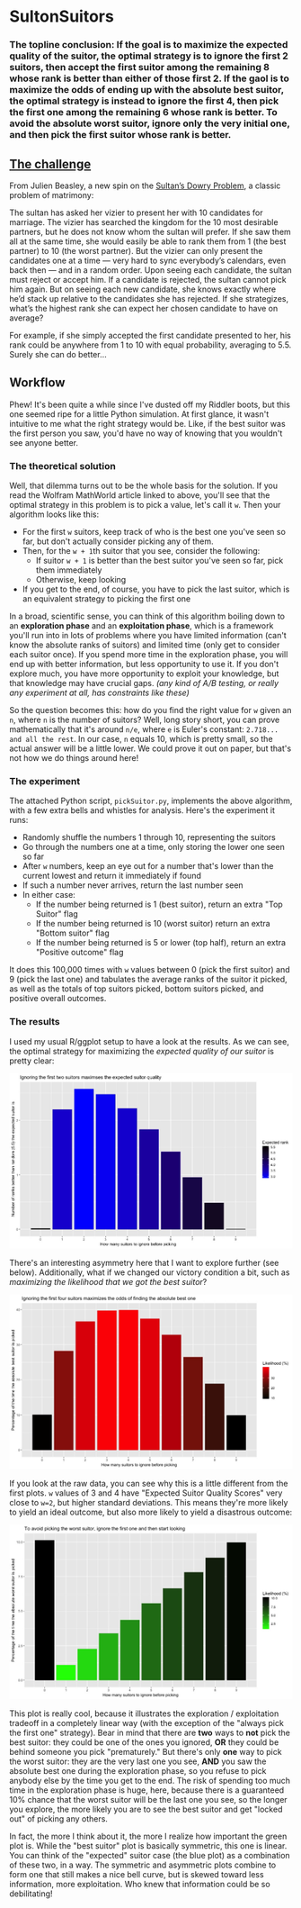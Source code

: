 # SultonSuitors

### The topline conclusion: If the goal is to maximize the expected quality of the suitor, the optimal strategy is to ignore the first 2 suitors, then accept the first suitor among the remaining 8 whose rank is better than either of those first 2. If the gaol is to maximize the odds of ending up with the absolute best suitor, the optimal strategy is instead to ignore the first 4, then pick the first one among the remaining 6 whose rank is better. To avoid the absolute worst suitor, ignore only the very initial one, and then pick the first suitor whose rank is better.

## [The challenge](https://fivethirtyeight.com/features/how-long-is-the-snails-slimy-trail/)

From Julien Beasley, a new spin on the [Sultan’s Dowry Problem](http://mathworld.wolfram.com/SultansDowryProblem.html), a classic problem of matrimony:

The sultan has asked her vizier to present her with 10 candidates for marriage. The vizier has searched the kingdom for the 10 most desirable partners, but he does not know whom the sultan will prefer. If she saw them all at the same time, she would easily be able to rank them from 1 (the best partner) to 10 (the worst partner). But the vizier can only present the candidates one at a time — very hard to sync everybody’s calendars, even back then — and in a random order. Upon seeing each candidate, the sultan must reject or accept him. If a candidate is rejected, the sultan cannot pick him again. But on seeing each new candidate, she knows exactly where he’d stack up relative to the candidates she has rejected. If she strategizes, what’s the highest rank she can expect her chosen candidate to have on average?

For example, if she simply accepted the first candidate presented to her, his rank could be anywhere from 1 to 10 with equal probability, averaging to 5.5. Surely she can do better…

## Workflow

Phew! It's been quite a while since I've dusted off my Riddler boots, but this one seemed ripe for a little Python simulation. At first glance, it wasn't intuitive to me what the right strategy would be. Like, if the best suitor was the first person you saw, you'd have no way of knowing that you wouldn't see anyone better.

### The theoretical solution

Well, that dilemma turns out to be the whole basis for the solution. If you read the Wolfram MathWorld article linked to above, you'll see that the optimal strategy in this problem is to pick a value, let's call it `w`. Then your algorithm looks like this:

  - For the first `w` suitors, keep track of who is the best one you've seen so far, but don't actually consider picking any of them.
  - Then, for the `w + 1`th suitor that you see, consider the following:
    - If suitor `w + 1` is better than the best suitor you've seen so far, pick them immediately
    - Otherwise, keep looking
  - If you get to the end, of course, you have to pick the last suitor, which is an equivalent strategy to picking the first one

In a broad, scientific sense, you can think of this algorithm boiling down to an **exploration phase** and an **exploitation phase**, which is a framework you'll run into in lots of problems where you have limited information (can't know the absolute ranks of suitors) and limited time (only get to consider each suitor once). If you spend more time in the exploration phase, you will end up with better information, but less opportunity to use it. If you don't explore much, you have more opportunity to exploit your knowledge, but that knowledge may have crucial gaps. *(any kind of A/B testing, or really any experiment at all, has constraints like these)*

So the question becomes this: how do you find the right value for `w` given an `n`, where `n` is the number of suitors? Well, long story short, you can prove mathematically that it's around `n/e`, where `e` is Euler's constant: `2.718... and all the rest`. In our case, `n` equals 10, which is pretty small, so the actual answer will be a little lower. We could prove it out on paper, but that's not how we do things around here!

### The experiment
The attached Python script, `pickSuitor.py`, implements the above algorithm, with a few extra bells and whistles for analysis. Here's the experiment it runs:
  - Randomly shuffle the numbers 1 through 10, representing the suitors
  - Go through the numbers one at a time, only storing the lower one seen so far
  - After `w` numbers, keep an eye out for a number that's lower than the current lowest and return it immediately if found
  - If such a number never arrives, return the last number seen
  - In either case:
    - If the number being returned is 1 (best suitor), return an extra "Top Suitor" flag
    - If the number being returned is 10 (worst suitor) return an extra "Bottom suitor" flag
    - If the number being returned is 5 or lower (top half), return an extra "Positive outcome" flag

It does this 100,000 times with `w` values between 0 (pick the first suitor) and 9 (pick the last one) and tabulates the average ranks of the suitor it picked, as well as the totals of top suitors picked, bottom suitors picked, and positive overall outcomes.

### The results

I used my usual R/ggplot setup to have a look at the results. As we can see, the optimal strategy for maximizing the *expected quality of our suitor* is pretty clear:

![Expected Suitor Quality](images/expectedSuitor.jpeg)

There's an interesting asymmetry here that I want to explore further (see below). Additionally, what if we changed our victory condition a bit, such as *maximizing the likelihood that we got the best suitor*?

![Get best suitor](images/bestSuitor.jpeg)

If you look at the raw data, you can see why this is a little different from the first plots. `w` values of 3 and 4 have "Expected Suitor Quality Scores" very close to `w=2`, but higher standard deviations. This means they're more likely to yield an ideal outcome, but also more likely to yield a disastrous outcome:

![Avoid worst suitor](images/worstSuitor.jpeg)

This plot is really cool, because it illustrates the exploration / exploitation tradeoff in a completely linear way (with the exception of the "always pick the first one" strategy). Bear in mind that there are **two** ways to **not** pick the best suitor: they could be one of the ones you ignored, **OR** they could be behind someone you pick "prematurely." But there's only **one** way to pick the worst suitor: they are the very last one you see, **AND** you saw the absolute best one during the exploration phase, so you refuse to pick anybody else by the time you get to the end. The risk of spending too much time in the exploration phase is huge, here, because there is a guaranteed 10% chance that the worst suitor will be the last one you see, so the longer you explore, the more likely you are to see the best suitor and get "locked out" of picking any others.

In fact, the more I think about it, the more I realize how important the green plot is. While the "best suitor" plot is basically symmetric, this one is linear. You can think of the "expected" suitor case (the blue plot) as a combination of these two, in a way. The symmetric and asymmetric plots combine to form one that still makes a nice bell curve, but is skewed toward less information, more exploitation. Who knew that information could be so debilitating!
